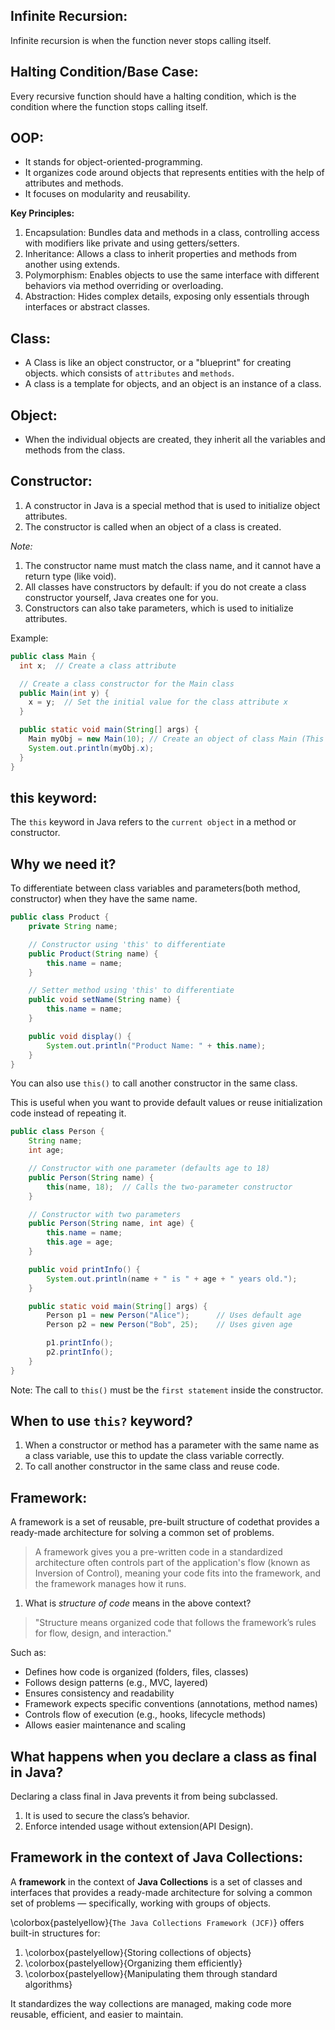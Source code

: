 

Infinite Recursion:
-------------------
Infinite recursion is when the function never stops calling itself.


Halting Condition/Base Case:
----------------------------
Every recursive function should have a halting condition, which is the
condition where the function stops calling itself. 


OOP:
----
* It stands for object-oriented-programming.
* It organizes code around objects that represents entities with the help of attributes and methods.
* It focuses on modularity and reusability.

**Key Principles:**

1. Encapsulation: Bundles data and methods in a class, controlling access with
	 modifiers like private and using getters/setters.
2. Inheritance: Allows a class to inherit properties and methods from another
	 using extends.
3. Polymorphism: Enables objects to use the same interface with different
	 behaviors via method overriding or overloading.
4. Abstraction: Hides complex details, exposing only essentials through
	 interfaces or abstract classes.

Class:
------

* A Class is like an object constructor, or a "blueprint" for creating objects.
	which consists of `attributes` and `methods`.
* A class is a template for objects, and an object is an instance of a class.

Object:
-------
* When the individual objects are created, they inherit all the variables and methods from the class.

Constructor:
------------

1. A constructor in Java is a special method that is used to initialize object attributes.
2. The constructor is called when an object of a class is created.


*Note:* 

1. The constructor name must match the class name, and it cannot have a return type (like void).
2. All classes have constructors by default: if you do not create a class
	 constructor yourself, Java creates one for you.
3. Constructors can also take parameters, which is used to initialize attributes.


Example:

```java
public class Main {
  int x;  // Create a class attribute

  // Create a class constructor for the Main class
  public Main(int y) {
    x = y;  // Set the initial value for the class attribute x
  }

  public static void main(String[] args) {
    Main myObj = new Main(10); // Create an object of class Main (This will call the constructor)
    System.out.println(myObj.x);
  }
}
```


this keyword:
-------------
The `this` keyword in Java refers to the `current object` in a method or constructor.

Why we need it?
---------------
To differentiate between class variables and parameters(both method,
constructor) when they have the same name.

```java
public class Product {
    private String name;

    // Constructor using 'this' to differentiate
    public Product(String name) {
        this.name = name;
    }

    // Setter method using 'this' to differentiate
    public void setName(String name) {
        this.name = name;
    }

    public void display() {
        System.out.println("Product Name: " + this.name);
    }
}
```

You can also use `this()` to call another constructor in the same class.

This is useful when you want to provide default values or reuse initialization code instead of repeating it.

```java
public class Person {
    String name;
    int age;

    // Constructor with one parameter (defaults age to 18)
    public Person(String name) {
        this(name, 18);  // Calls the two-parameter constructor
    }

    // Constructor with two parameters
    public Person(String name, int age) {
        this.name = name;
        this.age = age;
    }

    public void printInfo() {
        System.out.println(name + " is " + age + " years old.");
    }

    public static void main(String[] args) {
        Person p1 = new Person("Alice");      // Uses default age
        Person p2 = new Person("Bob", 25);    // Uses given age

        p1.printInfo();
        p2.printInfo();
    }
}

```
Note: The call to `this()` must be the `first statement` inside the constructor.

When to use `this?` keyword?
----------------------------

1. When a constructor or method has a parameter with the same name as a class
	 variable, use this to update the class variable correctly.
2. To call another constructor in the same class and reuse code.

Framework:
----------
A framework is a set of reusable, pre-built structure of codethat provides a ready-made architecture for solving a common set of problems.

> A framework gives you a pre-written code in a standardized architecture often controls part of the application's flow (known as Inversion of Control), meaning your code fits into the framework, and the framework manages how it runs.


1) What is *structure of code* means in the above context?

> "Structure means organized code that follows the framework’s rules for flow, design, and interaction."

Such as:

* Defines how code is organized (folders, files, classes)
* Follows design patterns (e.g., MVC, layered)
* Ensures consistency and readability
* Framework expects specific conventions (annotations, method names)
* Controls flow of execution (e.g., hooks, lifecycle methods)
* Allows easier maintenance and scaling




What happens when you declare a class as final in Java?
-------------------------------------------------------
Declaring a class final in Java prevents it from being subclassed.

1. It is used to secure the class’s behavior.
2. Enforce intended usage without extension(API Design).

Framework in the context of Java Collections:
---------------------------------------------
A **framework** in the context of **Java Collections** is a set of classes and interfaces that provides a ready-made architecture for solving a common set of problems — specifically, working with groups of objects.

\colorbox{pastelyellow}{`The Java Collections Framework (JCF)`} offers built-in structures for:

1. \colorbox{pastelyellow}{Storing collections of objects}
2. \colorbox{pastelyellow}{Organizing them efficiently}
3. \colorbox{pastelyellow}{Manipulating them through standard algorithms}

It standardizes the way collections are managed, making code more reusable, efficient, and easier to maintain.

